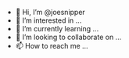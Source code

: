 - 👋 Hi, I’m @joesnipper
- 👀 I’m interested in ...
- 🌱 I’m currently learning ...
- 💞️ I’m looking to collaborate on ...
- 📫 How to reach me ...

<!---
joesnipper/joesnipper is a ✨ special ✨ repository because its `README.md` (this file) appears on your GitHub profile.
You can click the Preview link to take a look at your changes.
--->
